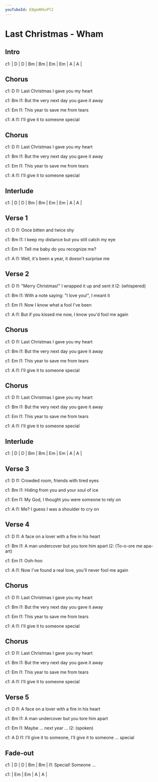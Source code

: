 ```yaml
---
youTubeId: E8gmARGvPlI
---
```


# Last Christmas - Wham

## Intro
c1: | D | D | Bm | Bm | Em | Em | A | A |
 
## Chorus
c1: D
l1: Last Christmas I gave you my heart

c1:         Bm
l1: But the very next day you gave it away

c1: Em
l1: This year to save me from tears

c1:      A
l1: I'll give it to someone special

## Chorus
c1: D
l1: Last Christmas I gave you my heart

c1:         Bm
l1: But the very next day you gave it away

c1: Em
l1: This year to save me from tears

c1:      A
l1: I'll give it to someone special

## Interlude
c1: | D | D | Bm | Bm | Em | Em | A | A |

## Verse 1
c1: D
l1:  Once bitten and twice shy

c1: Bm
l1:   I keep my distance but you still catch my eye

c1: Em
l1:   Tell me baby do you recognize me?

c1: A
l1:  Well, it's been a year, it doesn't surprise me

## Verse 2
c1: D
l1:  "Merry Christmas!" I wrapped it up and sent it
l2:  (whispered)

c1: Bm
l1: With a note saying: "I love you!", I meant it

c1: Em
l1: Now I know what a fool I've been

c1:            A
l1: But if you kissed me now, I know you'd fool me again

## Chorus
c1: D
l1: Last Christmas I gave you my heart

c1:         Bm
l1: But the very next day you gave it away

c1: Em
l1: This year to save me from tears

c1:      A
l1: I'll give it to someone special

## Chorus
c1: D
l1: Last Christmas I gave you my heart

c1:         Bm
l1: But the very next day you gave it away

c1: Em
l1: This year to save me from tears

c1:      A
l1: I'll give it to someone special

## Interlude
c1: | D | D | Bm | Bm | Em | Em | A | A |
 
## Verse 3
c1: D
l1:  Crowded room, friends with tired eyes

c1: Bm
l1:   Hiding from you and your soul of ice

c1: Em
l1:   My God, I thought you were someone to rely on

c1: A
l1: Me? I guess I was a shoulder to cry on

## Verse 4
c1:   D
l1: A face on a lover with a fire in his heart

c1:   Bm
l1: A man undercover but you tore him apart
l2:                         (To-o-ore   me  apa-art)

c1: Em
l1:     Ooh-hoo

c1:          A
l1: Now I've found a real love, you'll never fool me again

## Chorus
c1: D
l1: Last Christmas I gave you my heart

c1:         Bm
l1: But the very next day you gave it away

c1: Em
l1: This year to save me from tears

c1:      A
l1: I'll give it to someone special

## Chorus
c1: D
l1: Last Christmas I gave you my heart

c1:         Bm
l1: But the very next day you gave it away

c1: Em
l1: This year to save me from tears

c1:      A
l1: I'll give it to someone special

## Verse 5
c1:   D
l1: A face on a lover with a fire in his heart

c1:   Bm
l1: A man undercover but you tore him apart

c1: Em
l1:   Maybe ... next year ...
l2:   (spoken)

c1:      A                                               D
l1: I'll give it to someone, I'll give it to someone ... special

## Fade-out
c1: |  D  |  D  | Bm | Bm |
l1:    Special!    Someone ...

c1: | Em | Em | A | A |